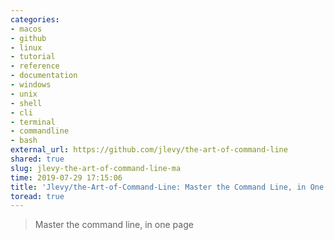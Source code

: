 ```yaml
---
categories:
- macos
- github
- linux
- tutorial
- reference
- documentation
- windows
- unix
- shell
- cli
- terminal
- commandline
- bash
external_url: https://github.com/jlevy/the-art-of-command-line
shared: true
slug: jlevy-the-art-of-command-line-ma
time: 2019-07-29 17:15:06
title: 'Jlevy/the-Art-of-Command-Line: Master the Command Line, in One Page'
toread: true
---
```


> Master the command line, in one page